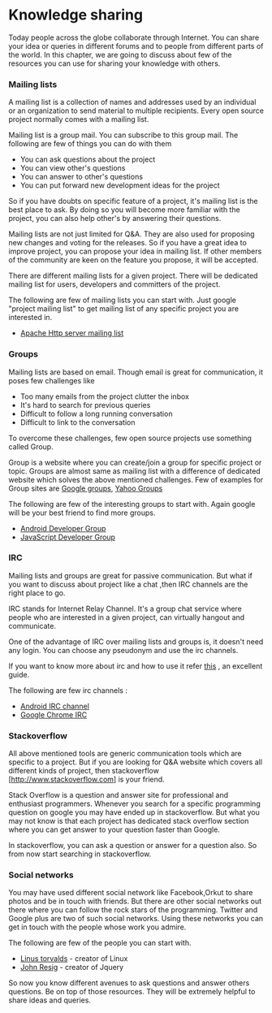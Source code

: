 # Knowledge sharing
Today people across the globe collaborate through Internet. You can share your idea or queries in different forums and to people from different parts of the world. In this chapter, we are going to discuss about few of the resources you can use for sharing your knowledge with others.

### Mailing lists
 A mailing list is a collection of names and addresses used by an individual or an organization to send material to multiple recipients. Every open source project normally comes with a mailing list.

Mailing list is a group mail. You can subscribe to this group mail. The following are few of things you can do with them

* You can ask questions about the project
* You can view other's questions
* You can answer to other's questions
* You can put forward new development ideas for the project

So if you have doubts on specific feature of a project, it's mailing list is the best place to ask. By doing so you will become more familiar with the project, you can also help other's by answering their questions.

Mailing lists are not just limited for Q&A. They are also used for proposing new changes and voting for the releases. So if you have a great idea to improve project, you can propose your idea in mailing list. If other members of the community are keen on the feature you propose, it will be accepted.

There are  different mailing lists for a given project. There will be dedicated mailing list for users, developers and committers of the project.

The following are few of mailing lists you can start with. Just google "project mailing list" to get mailing list of any specific project you are interested in.

* [Apache Http server mailing list](http://httpd.apache.org/lists.html)

### Groups
Mailing lists are based on email. Though email is great for communication, it poses few challenges like

* Too many emails from the project clutter the inbox
* It's hard to search for previous queries
* Difficult to follow a long running conversation
* Difficult to link to the conversation

To overcome these challenges, few open source projects use something called Group.

Group is a website where you can create/join a group for specific project or topic. Groups are almost same as mailing list with a difference of dedicated website which solves the above mentioned challenges. Few of examples for Group sites are [Google groups](https://groups.google.com/forum/#!), [Yahoo Groups](https://groups.yahoo.com/neo)

The following are few of the interesting groups to start with. Again google will be your best friend to find more groups.

* [Android Developer Group](https://groups.google.com/forum/#!forum/android-developers)
* [JavaScript Developer Group](https://groups.google.com/forum/#!forum/comp.lang.javascript)

### IRC

Mailing lists and groups are great for passive communication. But what if you want to discuss about project like a chat ,then IRC channels are the right place to go.

IRC stands for Internet Relay Channel. It's a group chat service where people who are interested in a given project, can virtually hangout and communicate.

One of the advantage of IRC over mailing lists and groups is, it doesn't need any login. You can choose any pseudonym and use the irc channels.

If you want to know more about irc and how to use it refer [this](http://www.irchelp.org/irchelp/irctutorial.html) , an excellent guide.

The following are few irc channels :
* [Android IRC channel](irc://irc.freenode.net/android)
* [Google Chrome IRC](irc://irc.freenode.net/chromium)

### Stackoverflow
All above mentioned tools are generic communication tools which are specific to a project. But if you are looking for Q&A website which covers all different kinds of project, then stackoverflow [http://www.stackoverflow.com] is your friend.

Stack Overflow is a question and answer site for professional and enthusiast programmers. Whenever you search for a specific programming question on google you may have ended up in stackoverflow. But what you may not know is that each project has dedicated stack overflow section where you can get answer to your question faster than Google.

In stackoverflow, you can ask a question or answer for a question also. So from now start searching in stackoverflow.

### Social networks
You may have used different social network like Facebook,Orkut to share photos and be in touch with friends. But there are other social networks out there where you can follow the rock stars of the programming. Twitter and Google plus are two of such social networks. Using these networks you can get in touch with the people whose work you admire.

The following are few of the people you can start with.

* [Linus torvalds](https://plus.google.com/u/0/+LinusTorvalds) - creator of Linux
* [John Resig](https://twitter.com/jeresig) - creator of Jquery

So now you know different avenues to ask questions and answer others questions. Be on top of those resources. They will be extremely helpful to share ideas and queries.






